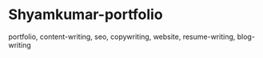 # Shyamkumar-portfolio
portfolio, content-writing, seo, copywriting, website, resume-writing, blog-writing
